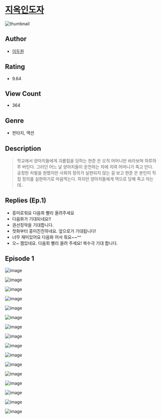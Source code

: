 # [지옥인도자](https://comic.naver.com/challenge/list?titleId=810739)
![thumbnail](https://image-comic.pstatic.net/user_contents_data/challenge_comic/2023/05/24/366499/upload_3761131728458232880_480x623.jpeg)

## Author
- [이두원](https://comic.naver.com/artistTitle?id=366499)

## Rating
- 9.64

## View Count
- 364

## Genre
- 판타지, 액션

## Description
> 학교에서 양아치들에게 괴롭힘을 당하는 현준 은 오직 어머니만 바라보며 하루하루 버틴다. 그러던 어느 날 양아치들이 운전하는 차에 치여 어머니가 죽고 만다. 공정한 처벌을 원했지만 사회의 정의가 실현되지 않는 걸 보고 현준 은 본인이 직접 정의를 실현하기로 마음먹는다. 하지만 양아치들에게 역으로 당해 죽고 마는데..

## Replies (Ep.1)
- 흥미로워요 다음화 빨리 올려주세요
- 다음화가 기대되네요!!
- 권선징악을 기대합니다.
- 첫화부터 흥미진진하네요. 앞으로가 기대됩니다!
- 너무 재미있어요 다음화 어서 줘요~~^^
- 오~ 잼있네요. 다음회 빨리 올려 주세요! 복수극 기대 합니다.

## Episode 1
![image](https://image-comic.pstatic.net/user_contents_data/challenge_comic/2023/05/24/366499/upload_7018069901591001395.jpeg)

![image](https://image-comic.pstatic.net/user_contents_data/challenge_comic/2023/05/24/366499/upload_7003160531652601394.jpeg)

![image](https://image-comic.pstatic.net/user_contents_data/challenge_comic/2023/05/24/366499/upload_7075774475154831665.jpeg)

![image](https://image-comic.pstatic.net/user_contents_data/challenge_comic/2023/05/24/366499/upload_3991656238233760308.jpeg)

![image](https://image-comic.pstatic.net/user_contents_data/challenge_comic/2023/05/24/366499/upload_7234582209476639030.jpeg)

![image](https://image-comic.pstatic.net/user_contents_data/challenge_comic/2023/05/24/366499/upload_7363726451490252129.jpeg)

![image](https://image-comic.pstatic.net/user_contents_data/challenge_comic/2023/05/24/366499/upload_7077181638793651764.jpeg)

![image](https://image-comic.pstatic.net/user_contents_data/challenge_comic/2023/05/24/366499/upload_7221915861230105396.jpeg)

![image](https://image-comic.pstatic.net/user_contents_data/challenge_comic/2023/05/24/366499/upload_3760562194356449585.jpeg)

![image](https://image-comic.pstatic.net/user_contents_data/challenge_comic/2023/05/24/366499/upload_3761741764087986486.jpeg)

![image](https://image-comic.pstatic.net/user_contents_data/challenge_comic/2023/05/24/366499/upload_3846464838724695863.jpeg)

![image](https://image-comic.pstatic.net/user_contents_data/challenge_comic/2023/05/24/366499/upload_7004839266932240432.jpeg)

![image](https://image-comic.pstatic.net/user_contents_data/challenge_comic/2023/05/24/366499/upload_7219663163832415025.jpeg)

![image](https://image-comic.pstatic.net/user_contents_data/challenge_comic/2023/05/24/366499/upload_3918749809136447797.jpeg)

![image](https://image-comic.pstatic.net/user_contents_data/challenge_comic/2023/05/24/366499/upload_3761460293442745138.jpeg)

![image](https://image-comic.pstatic.net/user_contents_data/challenge_comic/2023/05/24/366499/upload_3761738469901426999.jpeg)
